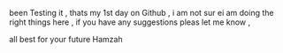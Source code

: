 been Testing  it , thats my 1st day on Github , i am not sur ei am doing the right things here , if you have any suggestions pleas let me know ,


all best for your future
Hamzah

